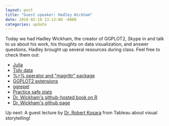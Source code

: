 ```yaml
---
layout: post
title: "Guest speaker: Hadley Wickham"
date: 2016-02-10 13:13:00 -0800
categories: update
---
```


Today we had Hadley Wickham, the creator of GGPLOT2, Skype in and talk to us about his work, his thoughts on data visualization, and answer questions. Hadley brought up several resources during class. Feel free to check them out:

* [Julia](http://julialang.org)
* [Tidy data](/bime591/archive/tidy-data.pdf)
* [%>% operator and "magrittr" package](https://cran.r-project.org/web/packages/magrittr/vignettes/magrittr.html)
* [GGPLOT2 extensions](http://ggplot2-exts.github.io/)
* [ggrepel](http://ggplot2-exts.github.io/ggrepel.html)
* [Practice safe stats](/bime591/archive/17_Wickham.pdf)
* [Dr. Wickham's github-hosted book on R](https://github.com/hadley/adv-r)
* [Dr. Wickham's github page](https://github.com/hadley)


Up next: A guest lecture by [Dr. Robert Kosara]( https://research.tableau.com/user/robert-kosara) from Tableau about visual storytelling!
